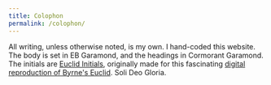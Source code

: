 ```yaml
---
title: Colophon
permalink: /colophon/
---
```

All writing, unless otherwise noted, is my own. I hand-coded this website. The body is set in EB Garamond, and the headings in Cormorant Garamond. The initials are [Euclid Initials](https://www.c82.net/euclid/about/), originally made for this fascinating [digital reproduction of Byrne's Euclid](https://www.c82.net/euclid/). Soli Deo Gloria. 